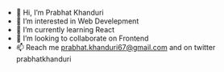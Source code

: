 - 👋 Hi, I’m Prabhat Khanduri
- 👀 I’m interested in Web Develepment
- 🌱 I’m currently learning React
- 💞️ I’m looking to collaborate on Frontend
- 📫 Reach me prabhat.khanduri67@gmail.com and on twitter prabhatkhanduri

<!---
prabhat997/prabhat997 is a ✨ special ✨ repository because its `README.md` (this file) appears on your GitHub profile.
You can click the Preview link to take a look at your changes.
--->
